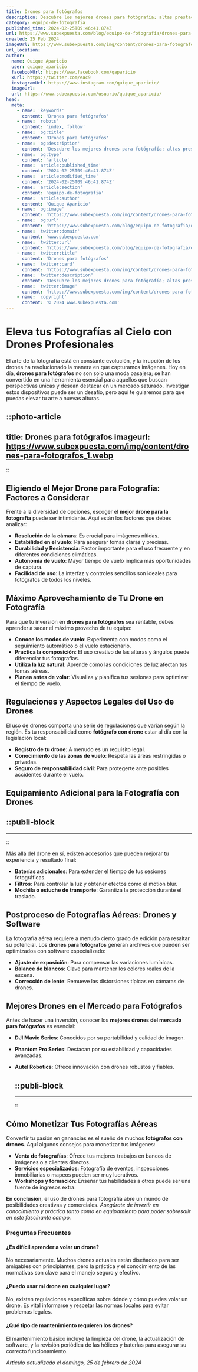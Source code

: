 ```yaml
---
title: Drones para fotógrafos
description: Descubre los mejores drones para fotógrafía; altas prestaciones, imágenes perfectas y vuelo estable. ¡Eleva tu arte visual a nuevas alturas!
category: equipo-de-fotografia
published_time: 2024-02-25T09:46:41.874Z
url: https://www.subexpuesta.com/blog/equipo-de-fotografia/drones-para-fotografos
created: 25 Feb 2024
imageUrl: https://www.subexpuesta.com/img/content/drones-para-fotografos_1.webp
url_location:
author:
  name: Quique Aparicio
  user: quique_aparicio
  facebookUrl: https://www.facebook.com/qaparicio
  xUrl: https://twitter.com/eac9
  instagramUrl: https://www.instagram.com/quique_aparicio/
  imageUrl: 
  url: https://www.subexpuesta.com/usuario/quique_aparicio/
head:
  meta:
    - name: 'keywords'
      content: 'Drones para fotógrafos'
    - name: 'robots'
      content: 'index, follow'
    - name: 'og:title'
      content: 'Drones para fotógrafos'
    - name: 'og:description'
      content: 'Descubre los mejores drones para fotógrafía; altas prestaciones, imágenes perfectas y vuelo estable. ¡Eleva tu arte visual a nuevas alturas!'
    - name: 'og:type'
      content: 'article'
    - name: 'article:published_time'
      content: '2024-02-25T09:46:41.874Z'
    - name: 'article:modified_time'
      content: '2024-02-25T09:46:41.874Z'
    - name: 'article:section'
      content: 'equipo-de-fotografia'
    - name: 'article:author'
      content: 'Quique Aparicio'
    - name: 'og:image'
      content: 'https://www.subexpuesta.com/img/content/drones-para-fotografos_1.webp'
    - name: 'og:url'
      content: 'https://www.subexpuesta.com/blog/equipo-de-fotografia/drones-para-fotografos'
    - name: 'twitter:domain'
      content: 'www.subexpuesta.com'
    - name: 'twitter:url'
      content: 'https://www.subexpuesta.com/blog/equipo-de-fotografia/drones-para-fotografos'
    - name: 'twitter:title'
      content: 'Drones para fotógrafos'
    - name: 'twitter:card'
      content: 'https://www.subexpuesta.com/img/content/drones-para-fotografos_1.webp'
    - name: 'twitter:description'
      content: 'Descubre los mejores drones para fotógrafía; altas prestaciones, imágenes perfectas y vuelo estable. ¡Eleva tu arte visual a nuevas alturas!'
    - name: 'twitter:image'
      content: 'https://www.subexpuesta.com/img/content/drones-para-fotografos_1.webp'
    - name: 'copyright'
      content: '© 2024 www.subexpuesta.com'
---
```

# Eleva tus Fotografías al Cielo con Drones Profesionales

El arte de la fotografía está en constante evolución, y la irrupción de los drones ha revolucionado la manera en que capturamos imágenes. Hoy en día, **drones para fotógrafos** no son solo una moda pasajera; se han convertido en una herramienta esencial para aquellos que buscan perspectivas únicas y desean destacar en un mercado saturado. Investigar estos dispositivos puede ser un desafío, pero aquí te guiaremos para que puedas elevar tu arte a nuevas alturas.


::photo-article
---
title: Drones para fotógrafos
imageurl: https://www.subexpuesta.com/img/content/drones-para-fotografos_1.webp
---
::



## Eligiendo el Mejor Drone para Fotografía: Factores a Considerar

Frente a la diversidad de opciones, escoger el **mejor drone para la fotografía** puede ser intimidante. Aquí están los factores que debes analizar:

- **Resolución de la cámara**: Es crucial para imágenes nítidas.
- **Estabilidad en el vuelo**: Para asegurar tomas claras y precisas.
- **Durabilidad y Resistencia**: Factor importante para el uso frecuente y en diferentes condiciones climáticas.
- **Autonomía de vuelo**: Mayor tiempo de vuelo implica más oportunidades de captura.
- **Facilidad de uso**: La interfaz y controles sencillos son ideales para fotógrafos de todos los niveles.

## Máximo Aprovechamiento de Tu Drone en Fotografía

Para que tu inversión en **drones para fotógrafos** sea rentable, debes aprender a sacar el máximo provecho de tu equipo:

- **Conoce los modos de vuelo**: Experimenta con modos como el seguimiento automático o el vuelo estacionario.
- **Practica la composición**: El uso creativo de las alturas y ángulos puede diferenciar tus fotografías.
- **Utiliza la luz natural**: Aprende cómo las condiciones de luz afectan tus tomas aéreas.
- **Planea antes de volar**: Visualiza y planifica tus sesiones para optimizar el tiempo de vuelo.

## Regulaciones y Aspectos Legales del Uso de Drones

El uso de drones comporta una serie de regulaciones que varían según la región. Es tu responsabilidad como **fotógrafo con drone** estar al día con la legislación local:

- **Registro de tu drone**: A menudo es un requisito legal.
- **Conocimiento de las zonas de vuelo**: Respeta las áreas restringidas o privadas.
- **Seguro de responsabilidad civil**: Para protegerte ante posibles accidentes durante el vuelo.

## Equipamiento Adicional para la Fotografía con Drones


  ::publi-block
  ---
  ---
  ::
  
  

Más allá del drone en sí, existen accesorios que pueden mejorar tu experiencia y resultado final:

- **Baterías adicionales**: Para extender el tiempo de tus sesiones fotográficas.
- **Filtros**: Para controlar la luz y obtener efectos como el motion blur.
- **Mochila o estuche de transporte**: Garantiza la protección durante el traslado.

## Postproceso de Fotografías Aéreas: Drones y Software

La fotografía aérea requiere a menudo cierto grado de edición para resaltar su potencial. Los **drones para fotógrafos** generan archivos que pueden ser optimizados con software especializado:

- **Ajuste de exposición**: Para compensar las variaciones lumínicas.
- **Balance de blancos**: Clave para mantener los colores reales de la escena.
- **Corrección de lente**: Remueve las distorsiones típicas en cámaras de drones.

## Mejores Drones en el Mercado para Fotógrafos

Antes de hacer una inversión, conocer los **mejores drones del mercado para fotógrafos** es esencial:

- **DJI Mavic Series**: Conocidos por su portabilidad y calidad de imagen.
- **Phantom Pro Series**: Destacan por su estabilidad y capacidades avanzadas.
- **Autel Robotics**: Ofrece innovación con drones robustos y fiables.


  ::publi-block
  ---
  ---
  ::
  
  

## Cómo Monetizar Tus Fotografías Aéreas

Convertir tu pasión en ganancias es el sueño de muchos **fotógrafos con drones**. Aquí algunos consejos para monetizar tus imágenes:

- **Venta de fotografías**: Ofrece tus mejores trabajos en bancos de imágenes o a clientes directos.
- **Servicios especializados**: Fotografía de eventos, inspecciones inmobiliarias o mapeos pueden ser muy lucrativos.
- **Workshops y formación**: Enseñar tus habilidades a otros puede ser una fuente de ingresos extra.

**En conclusión**, el uso de drones para fotografía abre un mundo de posibilidades creativas y comerciales. *Asegúrate de invertir en conocimiento y práctica tanto como en equipamiento para poder sobresalir en este fascinante campo.*

### Preguntas Frecuentes

#### ¿Es difícil aprender a volar un drone?
No necesariamente. Muchos drones actuales están diseñados para ser amigables con principiantes, pero la práctica y el conocimiento de las normativas son clave para el manejo seguro y efectivo.

#### ¿Puedo usar mi drone en cualquier lugar?
No, existen regulaciones específicas sobre dónde y cómo puedes volar un drone. Es vital informarse y respetar las normas locales para evitar problemas legales.

#### ¿Qué tipo de mantenimiento requieren los drones?
El mantenimiento básico incluye la limpieza del drone, la actualización de software, y la revisión periódica de las hélices y baterías para asegurar su correcto funcionamiento.

_Artículo actualizado el domingo, 25 de febrero de 2024_
